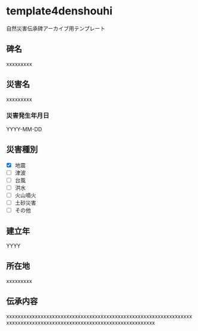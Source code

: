 # template4denshouhi
自然災害伝承碑アーカイブ用テンプレート


## 碑名
xxxxxxxxx

## 災害名
xxxxxxxxx

### 災害発生年月日
YYYY-MM-DD

## 災害種別
 * [x] 地震
 * [ ] 津波
 * [ ] 台風
 * [ ] 洪水
 * [ ] 火山噴火
 * [ ] 土砂災害
 * [ ] その他

## 建立年
YYYY

## 所在地
xxxxxxxxx

## 伝承内容
xxxxxxxxxxxxxxxxxxxxxxxxxxxxxxxxxxxxxxxxxxxxxxxxxxxxxxxxxxxxxxxxxxxxxxxxxxxxxxxxxxxxxxxxxxxxxxxxxxxxxxxxxxxxxxxxxxxxx
